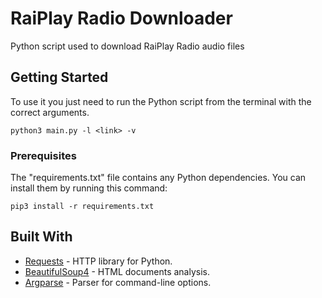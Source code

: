 # RaiPlay Radio Downloader 
Python script used to download RaiPlay Radio audio files
## Getting Started
To use it you just need to run the Python script from the terminal with the correct arguments.
```
python3 main.py -l <link> -v
```
### Prerequisites
The "requirements.txt" file contains any Python dependencies. You can install them by running this command:
```
pip3 install -r requirements.txt
```
## Built With
- [Requests](https://requests.readthedocs.io/en/master/) - HTTP library for Python.
- [BeautifulSoup4](https://www.crummy.com/software/BeautifulSoup/bs4/doc/) - HTML documents analysis.
- [Argparse](https://docs.python.org/3/library/argparse.html) - Parser for command-line options.
